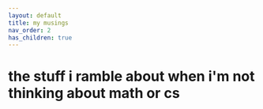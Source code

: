 ```yaml
---
layout: default
title: my musings
nav_order: 2
has_children: true
---
```


# the stuff i ramble about when i'm not thinking about math or cs